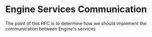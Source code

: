 # Engine Services Communication

The point of this RFC is to determine how we should implement the communication between Engine's services 
